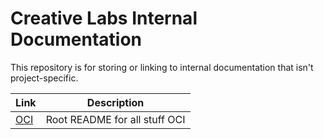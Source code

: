 # Creative Labs Internal Documentation

This repository is for storing or linking to internal documentation that isn't project-specific.

| Link | Description |
| --- | --- |
| [OCI](OCI/README.md) | Root README for all stuff OCI |
